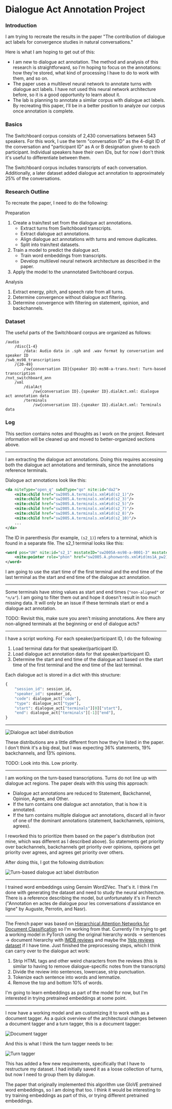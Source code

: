 # Dialogue Act Annotation Project

### Introduction
I am trying to recreate the results in the paper "The contribution of dialogue act labels for convergence studies in natural conversations."

Here is what I am hoping to get out of this:

* I am new to dialogue act annotation. The method and analysis of this research is straightforward, so I'm hoping to focus on the annotations: how they're stored, what kind of processing I have to do to work with them, and so on.
* The paper uses a multilevel neural network to annotate turns with dialogue act labels. I have not used this neural network architecture before, so it is a good opportunity to learn about it.
* The lab is planning to annotate a similar corpus with dialogue act labels. By recreating this paper, I'll be in a better position to analyze our corpus once annotation is complete.

### Basics
The Switchboard corpus consists of 2,430 conversations between 543 speakers. For this work, I use the term "conversation ID" as the 4-digit ID of the conversation and "participant ID" as A or B designation given to each participant. Individual speakers have their own IDs, but for now I don't think it's useful to differentiate between them.

The Switchboard corpus includes transcripts of each conversation. Additionally, a later dataset added dialogue act annotation to approximately 25% of the conversations.

### Research Outline
To recreate the paper, I need to do the following:

Preparation
1. Create a train/test set from the dialogue act annotations.
	* Extract turns from Switchboard transcripts.
	* Extract dialogue act annotations.
	* Align dialogue act annotations with turns and remove duplicates.
	* Split into train/test datasets.
2. Train a model to predict the dialogue act.
	* Train word embeddings from transcripts.
	* Develop multilevel neural network architecture as described in the paper.
3. Apply the model to the unannotated Switchboard corpus.

Analysis
1. Extract energy, pitch, and speech rate from all turns.
2. Determine convergence without dialogue act filtering.
3. Determine convergence with filtering on statement, opinion, and backchannels.


### Dataset
The useful parts of the Switchboard corpus are organized as follows:

```
/audio
	/disc{1-4}
		/data: Audio data in .sph and .wav format by conversation and speaker ID
/swb_ms98_transcriptions
	/{20-49}
		/sw{conversation ID}{speaker ID}-ms98-a-trans.text: Turn-based transcription
/nxt_switchboard_ann
	/xml
		/dialAct
			/sw{conversation ID}.{speaker ID}.dialAct.xml: dialogue act annotation data
		/terminals
			/sw{conversation ID}.{speaker ID}.dialAct.xml: Terminals data
```

### Log
This section contains notes and thoughts as I work on the project. Relevant information will be cleaned up and moved to better-organized sections above.

---

I am extracting the dialogue act annotations. Doing this requires accessing both the dialogue act annotations and terminals, since the annotations reference terminals.

Dialogue act annotations look like this:

```xml
<da niteType="open_q" swbdType="qo" nite:id="da2">
	<nite:child href="sw2005.A.terminals.xml#id(s2_1)"/>
	<nite:child href="sw2005.A.terminals.xml#id(s2_3)"/>
	<nite:child href="sw2005.A.terminals.xml#id(s2_5)"/>
	<nite:child href="sw2005.A.terminals.xml#id(s2_7)"/>
	<nite:child href="sw2005.A.terminals.xml#id(s2_8)"/>
	<nite:child href="sw2005.A.terminals.xml#id(s2_10)"/>
	...
</da>
```

The ID in parenthesis (for example, `(s2_1)`) refers to a terminal, which is found in a separate file. The s2_1 terminal looks like this:

```xml
<word pos="UH" nite:id="s2_1" msstateID="sw2005A-ms98-a-0001-3" msstate="sw2005A-ms98-a-0001" nite:end="1.500000" nite:start="1.280000" orth="Uh">
	<nite:pointer role="phon" href="sw2005.A.phonwords.xml#id(ms1A_pw2)"/>
</word>
```

I am going to use the start time of the first terminal and the end time of the last terminal as the start and end time of the dialogue act annotation.

---

Some terminals have string values as start and end times (`"non-aligned"` or `"n/a"`). I am going to filter them out and hope it doesn't result in too much missing data. It will only be an issue if these terminals start or end a dialogue act annotation.

TODO: Revisit this, make sure you aren't missing annotations. Are there any non-aligned terminals at the beginning or end of dialogue acts?

---

I have a script working. For each speaker/participant ID, I do the following:

1. Load terminal data for that speaker/participant ID.
2. Load dialogue act annotation data for that speaker/participant ID.
3. Determine the start and end time of the dialogue act based on the start time of the first terminal and the end time of the last terminal.

Each dialogue act is stored in a dict with this structure:

```python
{
	"session_id": session_id,
	"speaker_id": speaker_id,
	"code": dialogue_act["code"],
	"type": dialogue_act["type"],
	"start": dialogue_act["terminals"][0]["start"],
	"end": dialogue_act["terminals"][-1]["end"],
}
```

---

![Dialogue act label distribution](img/da-label-distribution.png)

These distributions are a little different from how they're listed in the paper. I don't think it's a big deal, but I was expecting 36% statements, 19% backchannels, and 13% opinions.

TODO: Look into this. Low priority.

---

I am working on the turn-based transcriptions. Turns do not line up with dialogue act regions. The paper deals with this using this approach:

* Dialogue act annotations are reduced to Statement, Backchannel, Opinion, Agree, and Other.
* If the turn contains one dialogue act annotation, that is how it is annotated.
* If the turn contains multiple dialogue act annotations, discard all in favor of one of the dominant annotations (statement, backchannels, opinions, agrees).

I reworked this to prioritize them based on the paper's distribution (not mine, which was different as I described above). So statements get priority over backchannels, backchannels get priority over opinions, opinions get priority over agrees, and agrees get priority over others.

After doing this, I got the following distribution:

![Turn-based dialogue act label distribution](img/da-turn-label-distribution.png)

---

I trained word embeddings using Gensim Word2Vec. That's it. I think I'm done with generating the dataset and need to study the neural architecture. There is a reference describing the model, but unfortunately it's in French ("Annotation en actes de dialogue pour les conversations d'assistance en ligne" by Auguste, Perrotin, and Nasr).

---

The French paper was based on [Hierarchical Attention Networks for Document Classification](https://www.cs.cmu.edu/~./hovy/papers/16HLT-hierarchical-attention-networks.pdf) so I'm working from that. Currently I'm trying to get a working model in PyTorch using the original hierarchy words -> sentences -> document hierarchy with [IMDB reviews](https://www.kaggle.com/lakshmi25npathi/imdb-dataset-of-50k-movie-reviews) and maybe the [Yelp reviews dataset](https://www.yelp.com/dataset) if I have time. Just finished the preprocessing steps, which I think can carry over to the dialogue act work:

1. Strip HTML tags and other weird characters from the reviews (this is similar to having to remove dialogue-specific notes from the transcripts)
2. Divide the review into sentences, lowercase, strip punctuation.
3. Tokenize each sentence into words and lemmatize.
4. Remove the top and bottom 10% of words.

I'm going to learn embeddings as part of the model for now, but I'm interested in trying pretrained embeddings at some point.

---

I now have a working model and am customizing it to work with as a document tagger. As a quick overview of the architectural changes between a document tagger and a turn tagger, this is a document tagger:

![Document tagger](img/da-document-tagger.png)

And this is what I think the turn tagger needs to be:

![Turn tagger](img/da-turn-tagger.png)

This has added a few new requirements, specifically that I have to restructure my dataset. I had initially saved it as a loose collection of turns, but now I need to group them by dialogue.

The paper that originally implemented this algorithm use GloVE pretrained word embeddings, so I am doing that too. I think it would be interesting to try training embeddings as part of this, or trying different pretrained embeddings.